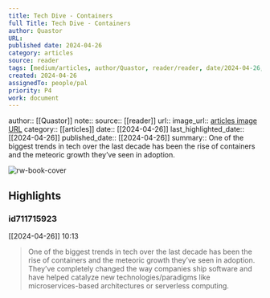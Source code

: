 ```yaml
---
title: Tech Dive - Containers
full Title: Tech Dive - Containers
author: Quastor
URL: 
published date: 2024-04-26
category: articles
source: reader
tags: [medium/articles, author/Quastor, reader/reader, date/2024-04-26, area/reader]
created: 2024-04-26
assignedTo: people/pal
priority: P4
work: document
---
```

author:: [[Quastor]]
note:: 
source:: [[reader]]
url:: 
image_url:: [articles image URL](https://readwise-assets.s3.amazonaws.com/static/images/article2.74d541386bbf.png)
category:: [[articles]]
date:: [[2024-04-26]]
last_highlighted_date:: [[2024-04-26]]
published_date:: [[2024-04-26]]
summary:: One of the biggest trends in tech over the last decade has been the rise of containers and the meteoric growth they’ve seen in adoption.


![rw-book-cover](https://readwise-assets.s3.amazonaws.com/static/images/article2.74d541386bbf.png)

## Highlights
### id711715923
[[2024-04-26]] 10:13
> One of the biggest trends in tech over the last decade has been the rise of containers and the meteoric growth they’ve seen in adoption. They’ve completely changed the way companies ship software and have helped catalyze new technologies/paradigms like microservices-based architectures or serverless computing.


